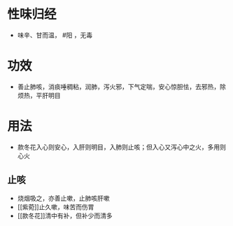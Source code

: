 # 性味归经
- 味辛、甘而温， #阳 ，无毒
# 功效
- 善止肺咳，消痰唾稠粘，润肺，泻火邪，下气定喘，安心惊胆怯，去邪热，除烦热，平肝明目
# 用法
- 款冬花入心则安心，入肝则明目，入肺则止咳；但入心又泻心中之火，多用则心火 
## 止咳
- 烧烟吸之，亦善止嗽，止肺咳肝嗽
- [[紫菀]]止久嗽，味苦而伤胃
- [[款冬花]]清中有补，但补少而清多
